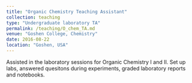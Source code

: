 ```yaml
---
title: "Organic Chemistry Teaching Assistant"
collection: teaching
type: "Undergraduate laboratory TA"
permalink: /teaching/O_chem_TA.md
venue: "Goshen College, Chemistry"
date: 2016-08-22
location: "Goshen, USA"
---
```


Assisted in the laboratory sessions for Organic Chemistry I and II. Set up labs, answered quesitons during experiments, graded laboratory reports and notebooks.
